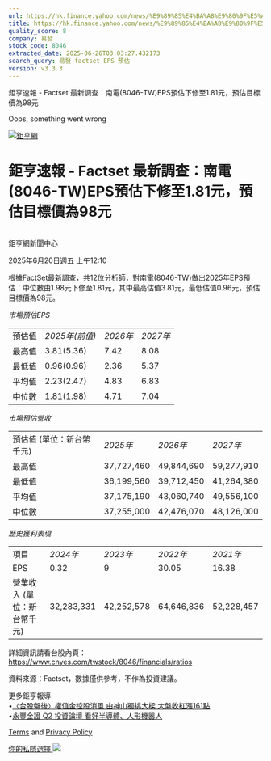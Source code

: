 ```yaml
---
url: https://hk.finance.yahoo.com/news/%E9%89%85%E4%BA%A8%E9%80%9F%E5%A0%B1-factset-%E6%9C%80%E6%96%B0%E8%AA%BF%E6%9F%A5-%E5%8D%97%E9%9B%BB-8046-041030838.html
title: https://hk.finance.yahoo.com/news/%E9%89%85%E4%BA%A8%E9%80%9F%E5%A0%B1-factset-%E6%9C%80%E6%96%B0%E8
quality_score: 8
company: 易發
stock_code: 8046
extracted_date: 2025-06-26T03:03:27.432173
search_query: 易發 factset EPS 預估
version: v3.3.3
---
```


鉅亨速報 - Factset 最新調查：南電(8046-TW)EPS預估下修至1.81元，預估目標價為98元 


Oops, something went wrong

 

[![鉅亨網](https://s.yimg.com/ny/api/res/1.2/UM5hrThmhlnSiBO4o4qlLg--/YXBwaWQ9aGlnaGxhbmRlcjt3PTE0NjtoPTQ4O2NmPXdlYnA-/https://s.yimg.com/os/creatr-uploaded-images/2020-01/147c7630-36ab-11ea-ae7c-5ee7a0016555)](http://www.cnyes.com/ "鉅亨網")

# 鉅亨速報 - Factset 最新調查：南電(8046-TW)EPS預估下修至1.81元，預估目標價為98元

![](data:image/gif;base64,R0lGODlhAQABAIAAAAAAAP///ywAAAAAAQABAAACAUwAOw==)

鉅亨網新聞中心

2025年6月20日週五 上午12:10

根據FactSet最新調查，共12位分析師，對南電(8046-TW)做出2025年EPS預估：中位數由1.98元下修至1.81元，其中最高估值3.81元，最低估值0.96元，預估目標價為98元。

*市場預估EPS*

|  |  |  |  |
| --- | --- | --- | --- |
| 預估值 | *2025年(前值)* | *2026年* | *2027年* |
| 最高值 | 3.81(5.36) | 7.42 | 8.08 |
| 最低值 | 0.96(0.96) | 2.36 | 5.37 |
| 平均值 | 2.23(2.47) | 4.83 | 6.83 |
| 中位數 | 1.81(1.98) | 4.71 | 7.04 |

*市場預估營收*

|  |  |  |  |
| --- | --- | --- | --- |
| 預估值 (單位：新台幣千元) | *2025年* | *2026年* | *2027年* |
| 最高值 | 37,727,460 | 49,844,690 | 59,277,910 |
| 最低值 | 36,199,560 | 39,712,450 | 41,264,380 |
| 平均值 | 37,175,190 | 43,060,740 | 49,556,100 |
| 中位數 | 37,255,000 | 42,476,070 | 48,126,000 |

*歷史獲利表現*

|  |  |  |  |  |
| --- | --- | --- | --- | --- |
| 項目 | *2024年* | *2023年* | *2022年* | *2021年* |
| EPS | 0.32 | 9 | 30.05 | 16.38 |
| 營業收入 (單位：新台幣千元) | 32,283,331 | 42,252,578 | 64,646,836 | 52,228,457 |

詳細資訊請看台股內頁：  
<https://www.cnyes.com/twstock/8046/financials/ratios>

資料來源：Factset，數據僅供參考，不作為投資建議。

更多鉅亨報導  
•[〈台股盤後〉權值金控股消風 由神山獨挑大樑 大盤收紅漲161點](https://news.cnyes.com/news/id/6026029?utm_source=yahoo&utm_medium=RSS&utm_campaign=relate)  
•[永豐金證 Q2 投資論壇 看好半導體、人形機器人](https://news.cnyes.com/news/id/6024638?utm_source=yahoo&utm_medium=RSS&utm_campaign=relate)

[Terms](https://guce.yahoo.com/terms?locale=zh-Hant-HK)  and [Privacy Policy](https://guce.yahoo.com/privacy-policy?locale=zh-Hant-HK)

[你的私隱選擇 ![](https://s.yimg.com/dv/static/siteApp/img/privacy-choice-control.png)](https://guce.yahoo.com/state-controls?locale=zh-Hant-HK&state=VA)